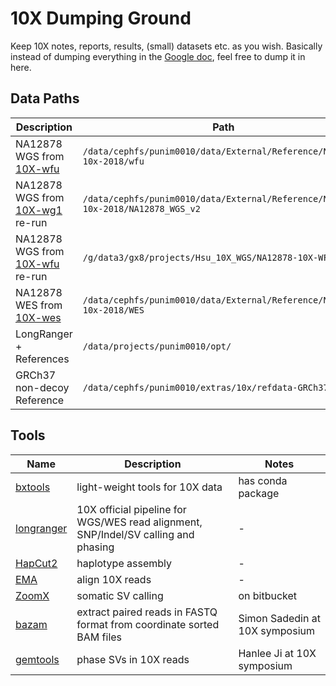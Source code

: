 # 10X Dumping Ground

Keep 10X notes, reports, results, (small) datasets etc. as you wish.
Basically instead of dumping everything in the
[Google doc](https://docs.google.com/document/d/1EhqPusGRCDKdK5tx5RpEhgwj_LCAi7plb2B62VvbaG4/edit),
feel free to dump it in here.

## Data Paths

| Description                            | Path                                                                             | Cluster   |
| ----------------------                 | -----------------------------------------------------------------------          | --------- |
| NA12878 WGS from [10X-wfu][wfu]        | `/data/cephfs/punim0010/data/External/Reference/NA12878-10x-2018/wfu`            | Spartan   |
| NA12878 WGS from [10X-wg1][wg1] re-run | `/data/cephfs/punim0010/data/External/Reference/NA12878-10x-2018/NA12878_WGS_v2` | Spartan   |
| NA12878 WGS from [10X-wfu][wfu] re-run | `/g/data3/gx8/projects/Hsu_10X_WGS/NA12878-10X-WFU`                              | Raijin    |
| NA12878 WES from [10X-wes][wes]        | `/data/cephfs/punim0010/data/External/Reference/NA12878-10x-2018/WES`            | Spartan   |
| LongRanger + References                | `/data/projects/punim0010/opt/`                                                  | Spartan   |
| GRCh37 non-decoy Reference             | `/data/cephfs/punim0010/extras/10x/refdata-GRCh37`                               | Spartan   |


[wfu]: https://support.10xgenomics.com/de-novo-assembly/datasets/2.0.0/wfu
[wg1]: https://support.10xgenomics.com/genome-exome/datasets/2.1.4/NA12878_WGS_v2
[wes]: https://support.10xgenomics.com/genome-exome/datasets/2.1.4/NA12878_WES_v2

## Tools

| Name               | Description                                                                          | Notes               |
| ------------------ | ------------------------------------------------------------------------------------ | ------------------- |
| [bxtools][bxt]     | light-weight tools for 10X data                                                      | has conda package   |
| [longranger][lr]   | 10X official pipeline for WGS/WES read alignment, SNP/Indel/SV calling and phasing   | -                   |
| [HapCut2][hc2]     | haplotype assembly                                                                   | -                   |
| [EMA][ema]         | align 10X reads                                                                      | -                   |
| [ZoomX][zoomx]     | somatic SV calling                                                                   | on bitbucket        |
| [bazam][bazam]     | extract paired reads in FASTQ format from coordinate sorted BAM files                | Simon Sadedin at 10X symposium |
| [gemtools][gemtools] | phase SVs in 10X reads                                                             | Hanlee Ji at 10X symposium |


[bxt]: https://github.com/walaj/bxtools
[lr]: https://support.10xgenomics.com/genome-exome/software/pipelines/latest/what-is-long-ranger
[hc2]: https://github.com/vibansal/HapCUT2
[ema]: https://github.com/arshajii/ema
[zoomx]: https://bitbucket.org/charade/zoomx
[bazam]: https://github.com/ssadedin/bazam
[gemtools]: https://github.com/sgreer77/gemtools
